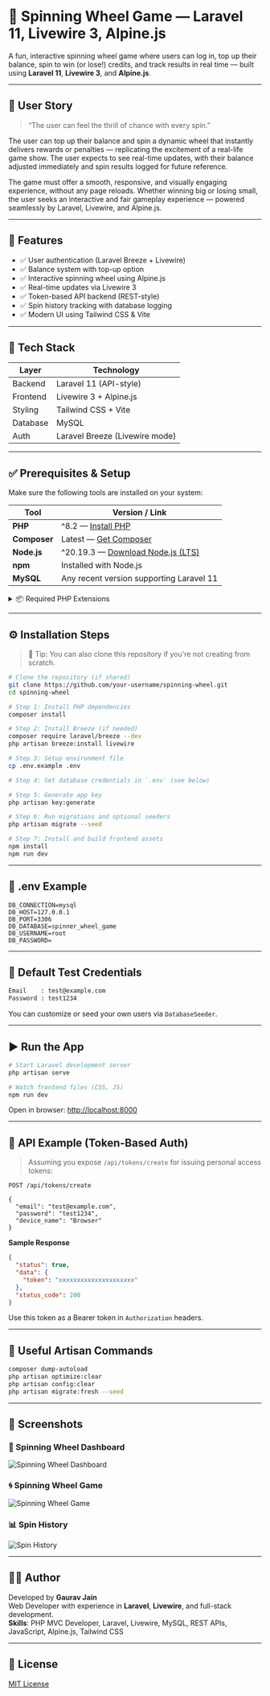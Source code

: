 # 🎯 Spinning Wheel Game — Laravel 11, Livewire 3, Alpine.js

A fun, interactive spinning wheel game where users can log in, top up their balance, spin to win (or lose!) credits, and track results in real time — built using **Laravel 11**, **Livewire 3**, and **Alpine.js**.

---

## 📖 User Story

> “The user can feel the thrill of chance with every spin.”

The user can top up their balance and spin a dynamic wheel that instantly delivers rewards or penalties — replicating the excitement of a real-life game show. The user expects to see real-time updates, with their balance adjusted immediately and spin results logged for future reference.

The game must offer a smooth, responsive, and visually engaging experience, without any page reloads. Whether winning big or losing small, the user seeks an interactive and fair gameplay experience — powered seamlessly by Laravel, Livewire, and Alpine.js.

---

## 🚀 Features

- ✅ User authentication (Laravel Breeze + Livewire)
- ✅ Balance system with top-up option
- ✅ Interactive spinning wheel using Alpine.js
- ✅ Real-time updates via Livewire 3
- ✅ Token-based API backend (REST-style)
- ✅ Spin history tracking with database logging
- ✅ Modern UI using Tailwind CSS & Vite

---

## 🧱 Tech Stack

| Layer     | Technology                     |
|-----------|--------------------------------|
| Backend   | Laravel 11 (API-style)         |
| Frontend  | Livewire 3 + Alpine.js         |
| Styling   | Tailwind CSS + Vite            |
| Database  | MySQL                          |
| Auth      | Laravel Breeze (Livewire mode) |

---

## ✅ Prerequisites & Setup

Make sure the following tools are installed on your system:

| Tool       | Version / Link                                                                 |
|------------|----------------------------------------------------------------------------------|
| **PHP**    | ^8.2 — [Install PHP](https://www.php.net/downloads)                            |
| **Composer** | Latest — [Get Composer](https://getcomposer.org/download/)                   |
| **Node.js** | ^20.19.3 — [Download Node.js (LTS)](https://nodejs.org/)                      |
| **npm**     | Installed with Node.js                                                         |
| **MySQL**   | Any recent version supporting Laravel 11                                       |

<details>
<summary>📦 Required PHP Extensions</summary>

```
openssl, pdo, mbstring, tokenizer, xml, ctype, json, bcmath, fileinfo
```
</details>

---

## ⚙️ Installation Steps

> 📝 Tip: You can also clone this repository if you're not creating from scratch.

```bash
# Clone the repository (if shared)
git clone https://github.com/your-username/spinning-wheel.git
cd spinning-wheel

# Step 1: Install PHP dependencies
composer install

# Step 2: Install Breeze (if needed)
composer require laravel/breeze --dev
php artisan breeze:install livewire

# Step 3: Setup environment file
cp .env.example .env

# Step 4: Set database credentials in `.env` (see below)

# Step 5: Generate app key
php artisan key:generate

# Step 6: Run migrations and optional seeders
php artisan migrate --seed

# Step 7: Install and build frontend assets
npm install
npm run dev
```

---

## 🔑 .env Example

```dotenv
DB_CONNECTION=mysql
DB_HOST=127.0.0.1
DB_PORT=3306
DB_DATABASE=spinner_wheel_game
DB_USERNAME=root
DB_PASSWORD=
```

---

## 🧪 Default Test Credentials

```bash
Email    : test@example.com
Password : test1234
```

You can customize or seed your own users via `DatabaseSeeder`.

---

## ▶️ Run the App

```bash
# Start Laravel development server
php artisan serve

# Watch frontend files (CSS, JS)
npm run dev
```

Open in browser: [http://localhost:8000](http://localhost:8000)

---

## 🔁 API Example (Token-Based Auth)

> Assuming you expose `/api/tokens/create` for issuing personal access tokens:

```http
POST /api/tokens/create

{
  "email": "test@example.com",
  "password": "test1234",
  "device_name": "Browser"
}
```

**Sample Response**
```json
{
  "status": true,
  "data": {
    "token": "xxxxxxxxxxxxxxxxxxxxx"
  },
  "status_code": 200
}
```

Use this token as a Bearer token in `Authorization` headers.

---

## 🧹 Useful Artisan Commands

```bash
composer dump-autoload
php artisan optimize:clear
php artisan config:clear
php artisan migrate:fresh --seed
```

---

## 📸 Screenshots

### 🎯 Spinning Wheel Dashboard
![Spinning Wheel Dashboard](https://github.com/Gauravj03/spinner-wheel-game/blob/main/public/images/spinner_dashboard.png?raw=true)

### 🌀 Spinning Wheel Game
![Spinning Wheel Game](https://github.com/Gauravj03/spinner-wheel-game/blob/main/public/images/spinner_wheel_game.png?raw=true)

### 📊 Spin History
![Spin History](https://github.com/Gauravj03/spinner-wheel-game/blob/main/public/images/spinner_history.png?raw=true)

---

## 👨‍💻 Author

Developed by **Gaurav Jain**  
Web Developer with experience in **Laravel**, **Livewire**, and full-stack development.  
**Skills**: PHP MVC Developer, Laravel, Livewire, MySQL, REST APIs, JavaScript, Alpine.js, Tailwind CSS


---

## 📄 License

[MIT License](LICENSE)